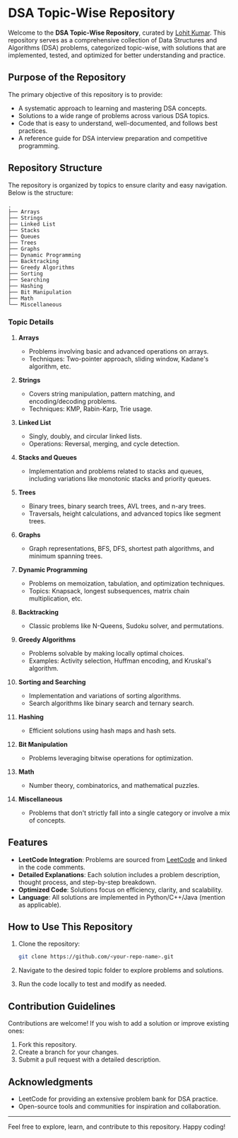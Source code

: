 # DSA Topic-Wise Repository

Welcome to the **DSA Topic-Wise Repository**, curated by [Lohit Kumar](https://leetcode.com/u/lohitkumar1914/). This repository serves as a comprehensive collection of Data Structures and Algorithms (DSA) problems, categorized topic-wise, with solutions that are implemented, tested, and optimized for better understanding and practice.

## Purpose of the Repository

The primary objective of this repository is to provide:
- A systematic approach to learning and mastering DSA concepts.
- Solutions to a wide range of problems across various DSA topics.
- Code that is easy to understand, well-documented, and follows best practices.
- A reference guide for DSA interview preparation and competitive programming.

## Repository Structure

The repository is organized by topics to ensure clarity and easy navigation. Below is the structure:

```
.
├── Arrays
├── Strings
├── Linked List
├── Stacks
├── Queues
├── Trees
├── Graphs
├── Dynamic Programming
├── Backtracking
├── Greedy Algorithms
├── Sorting
├── Searching
├── Hashing
├── Bit Manipulation
├── Math
└── Miscellaneous
```

### Topic Details

1. **Arrays**
   - Problems involving basic and advanced operations on arrays.
   - Techniques: Two-pointer approach, sliding window, Kadane's algorithm, etc.

2. **Strings**
   - Covers string manipulation, pattern matching, and encoding/decoding problems.
   - Techniques: KMP, Rabin-Karp, Trie usage.

3. **Linked List**
   - Singly, doubly, and circular linked lists.
   - Operations: Reversal, merging, and cycle detection.

4. **Stacks and Queues**
   - Implementation and problems related to stacks and queues, including variations like monotonic stacks and priority queues.

5. **Trees**
   - Binary trees, binary search trees, AVL trees, and n-ary trees.
   - Traversals, height calculations, and advanced topics like segment trees.

6. **Graphs**
   - Graph representations, BFS, DFS, shortest path algorithms, and minimum spanning trees.

7. **Dynamic Programming**
   - Problems on memoization, tabulation, and optimization techniques.
   - Topics: Knapsack, longest subsequences, matrix chain multiplication, etc.

8. **Backtracking**
   - Classic problems like N-Queens, Sudoku solver, and permutations.

9. **Greedy Algorithms**
   - Problems solvable by making locally optimal choices.
   - Examples: Activity selection, Huffman encoding, and Kruskal's algorithm.

10. **Sorting and Searching**
    - Implementation and variations of sorting algorithms.
    - Search algorithms like binary search and ternary search.

11. **Hashing**
    - Efficient solutions using hash maps and hash sets.

12. **Bit Manipulation**
    - Problems leveraging bitwise operations for optimization.

13. **Math**
    - Number theory, combinatorics, and mathematical puzzles.

14. **Miscellaneous**
    - Problems that don't strictly fall into a single category or involve a mix of concepts.

## Features

- **LeetCode Integration**: Problems are sourced from [LeetCode](https://leetcode.com/u/lohitkumar1914/) and linked in the code comments.
- **Detailed Explanations**: Each solution includes a problem description, thought process, and step-by-step breakdown.
- **Optimized Code**: Solutions focus on efficiency, clarity, and scalability.
- **Language**: All solutions are implemented in Python/C++/Java (mention as applicable).

## How to Use This Repository

1. Clone the repository:
   ```bash
   git clone https://github.com/<your-repo-name>.git
   ```

2. Navigate to the desired topic folder to explore problems and solutions.

3. Run the code locally to test and modify as needed.

## Contribution Guidelines

Contributions are welcome! If you wish to add a solution or improve existing ones:
1. Fork this repository.
2. Create a branch for your changes.
3. Submit a pull request with a detailed description.

## Acknowledgments

- LeetCode for providing an extensive problem bank for DSA practice.
- Open-source tools and communities for inspiration and collaboration.

---

Feel free to explore, learn, and contribute to this repository. Happy coding!
